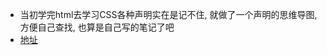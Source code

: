 * 当初学完html去学习CSS各种声明实在是记不住, 就做了一个声明的思维导图, 方便自己查找, 也算是自己写的笔记了吧
* [地址](https://www.processon.com/view/link/5e7dbd46e4b027d999d20e09)

